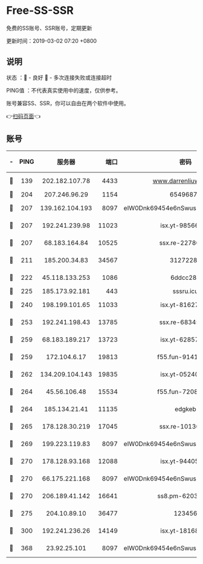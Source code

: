 # Free-SS-SSR

免费的SS账号、SSR账号，定期更新

更新时间：2019-03-02 07:20 +0800

## 说明

状态     ：🙂 - 良好 🙁 - 多次连接失败或连接超时

PING值   ：不代表真实使用中的速度，仅供参考。

账号兼容SS、SSR，你可以自由在两个软件中使用。

👉[扫码页面](https://liesauer.github.io/free-ss-ssr.github.io/)👈

## 账号

|-|PING|服务器|端口|密码|加密方式|区域|
|:----:|:----:|:-----:|-----:|:----:|:----:|:----:|
|🙂|139|202.182.107.78|4433|www.darrenliuwei.com|aes-256-cfb|JP|
|🙂|204|207.246.96.29|1154|65496879|chacha20|US|
|🙂|207|139.162.104.193|8097|eIW0Dnk69454e6nSwuspv9DmS201tQ0D|aes-256-cfb|JP|
|🙂|207|192.241.239.98|11023|isx.yt-98566880|aes-256-cfb|US|
|🙂|207|68.183.164.84|10525|ssx.re-22780644|aes-256-cfb|US|
|🙂|211|185.200.34.83|34567|31272288|aes-256-cfb|US|
|🙂|222|45.118.133.253|1086|6ddcc286|aes-256-cfb|SG|
|🙂|225|185.173.92.181|443|sssru.icu|rc4-md5|RU|
|🙂|240|198.199.101.65|11033|isx.yt-81627199|aes-256-cfb|US|
|🙂|253|192.241.198.43|13785|ssx.re-68345510|aes-256-cfb|US|
|🙂|259|68.183.189.217|13723|isx.yt-62857732|aes-256-cfb|SG|
|🙂|259|172.104.6.17|19813|f55.fun-91414761|aes-256-cfb|US|
|🙂|262|134.209.104.143|19835|isx.yt-05240946|aes-256-cfb|SG|
|🙂|264|45.56.106.48|15534|f55.fun-72089775|aes-256-cfb|US|
|🙂|264|185.134.21.41|11135|edgkeb|aes-256-cfb|GB|
|🙂|265|178.128.30.219|17045|ssx.re-10130614|aes-256-cfb|SG|
|🙂|269|199.223.119.83|8097|eIW0Dnk69454e6nSwuspv9DmS201tQ0D|aes-256-cfb|US|
|🙂|270|178.128.93.168|12088|isx.yt-94405633|aes-256-cfb|SG|
|🙂|270|66.175.221.168|8097|eIW0Dnk69454e6nSwuspv9DmS201tQ0D|aes-256-cfb|US|
|🙂|270|206.189.41.142|16641|ss8.pm-62032966|aes-256-cfb|SG|
|🙂|275|204.10.89.10|36477|123456|aes-256-cfb|US|
|🙂|300|192.241.236.26|14149|isx.yt-18168081|aes-256-cfb|US|
|🙂|368|23.92.25.101|8097|eIW0Dnk69454e6nSwuspv9DmS201tQ0D|aes-256-cfb|US|
